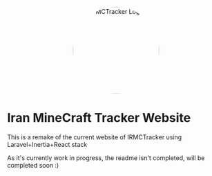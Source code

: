 <p align="center">
    <a href="https://mctracker.ir" target="_blank">
        <img src="https://mctracker.ir/img/logo.png" width="200" alt="MCTracker Logo" style="border-radius: 100%">
    </a>
</p>

# Iran MineCraft Tracker Website
This is a remake of the current website of IRMCTracker using Laravel+Inertia+React stack

As it's currently work in progress, the readme isn't completed, will be completed soon :)
